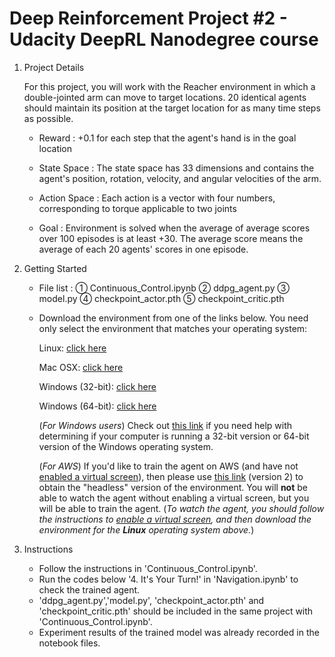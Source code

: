 # Deep Reinforcement Project #2 - Udacity DeepRL Nanodegree course

1. Project Details

   For this project, you will work with the Reacher environment in which a double-jointed arm can move to target locations. 
   20 identical agents should maintain its position at the target location for as many time steps as possible.   
   
   - Reward : +0.1 for each step that the agent's hand is in the goal location

   - State Space : The state space has 33 dimensions and contains the agent's position, rotation, velocity, and angular velocities of the arm.

   - Action Space : Each action is a vector with four numbers, corresponding to torque applicable to two joints

   - Goal : Environment is solved when the average of average scores over 100 episodes is at least +30.
            The average score means the average of each 20 agents' scores in one episode.
 

2. Getting Started

    - File list  : ① Continuous_Control.ipynb ② ddpg_agent.py ③ model.py ④ checkpoint_actor.pth ⑤ checkpoint_critic.pth

    - Download the environment from one of the links below. You need only select the environment that matches your operating system:

        Linux: [click here](https://s3-us-west-1.amazonaws.com/udacity-drlnd/P2/Reacher/Reacher_Linux.zip)
        
        Mac OSX: [click here](https://s3-us-west-1.amazonaws.com/udacity-drlnd/P2/Reacher/Reacher.app.zip)
        
        Windows (32-bit): [click here](https://s3-us-west-1.amazonaws.com/udacity-drlnd/P2/Reacher/Reacher_Windows_x86.zip)
        
        Windows (64-bit): [click here](https://s3-us-west-1.amazonaws.com/udacity-drlnd/P2/Reacher/Reacher_Windows_x86_64.zip)
        
        (_For Windows users_) Check out [this link](https://support.microsoft.com/en-us/help/827218/how-to-determine-whether-a-computer-is-running-a-32-bit-version-or-64) if you need help with determining if your computer is running a 32-bit version or 64-bit version of the Windows operating system.

        (_For AWS_) If you'd like to train the agent on AWS (and have not [enabled a virtual screen](https://github.com/Unity-Technologies/ml-agents/blob/master/docs/Training-on-Amazon-Web-Service.md)), then please use [this link](https://s3-us-west-1.amazonaws.com/udacity-drlnd/P2/Reacher/Reacher_Linux_NoVis.zip) (version 2) to obtain the "headless" version of the environment.  You will **not** be able to watch the agent without enabling a virtual screen, but you will be able to train the agent.  (_To watch the agent, you should follow the instructions to [enable a virtual screen](https://github.com/Unity-Technologies/ml-agents/blob/master/docs/Training-on-Amazon-Web-Service.md), and then download the environment for the **Linux** operating system above._)


3. Instructions

   - Follow the instructions in 'Continuous_Control.ipynb'.
   - Run the codes below '4. It's Your Turn!' in 'Navigation.ipynb' to check the trained agent.
   - 'ddpg_agent.py','model.py', 'checkpoint_actor.pth' and 'checkpoint_critic.pth' should be included in the same project with 'Continuous_Control.ipynb'.
   - Experiment results of the trained model was already recorded in the notebook files.
  
